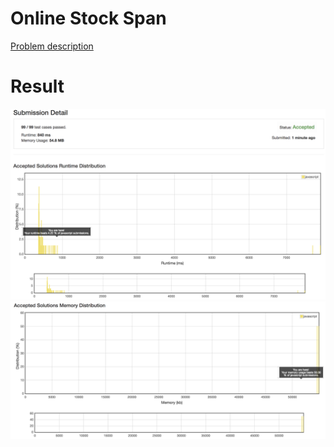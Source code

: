 # Online Stock Span

[Problem description](https://leetcode.com/problems/online-stock-span/description)

# Result

![result_runtime](result_runtime.png)
![result_space](result_space.png)
